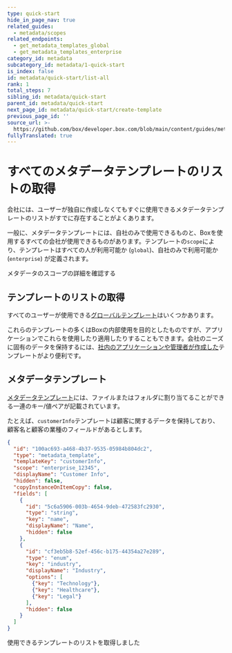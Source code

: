 ```yaml
---
type: quick-start
hide_in_page_nav: true
related_guides:
  - metadata/scopes
related_endpoints:
  - get_metadata_templates_global
  - get_metadata_templates_enterprise
category_id: metadata
subcategory_id: metadata/1-quick-start
is_index: false
id: metadata/quick-start/list-all
rank: 1
total_steps: 7
sibling_id: metadata/quick-start
parent_id: metadata/quick-start
next_page_id: metadata/quick-start/create-template
previous_page_id: ''
source_url: >-
  https://github.com/box/developer.box.com/blob/main/content/guides/metadata/1-quick-start/1-list-all.md
fullyTranslated: true
---
```

# すべてのメタデータテンプレートのリストの取得

会社には、ユーザーが独自に作成しなくてもすぐに使用できるメタデータテンプレートのリストがすでに存在することがよくあります。

一般に、メタデータテンプレートには、自社のみで使用できるものと、Boxを使用するすべての会社が使用できるものがあります。テンプレートの`scope`により、テンプレートはすべての人が利用可能か (`global`)、自社のみで利用可能か (`enterprise`) が定義されます。

<CTA to="g://metadata/scopes">

メタデータのスコープの詳細を確認する

</CTA>

## テンプレートのリストの取得

すべてのユーザーが使用できる[グローバルテンプレート](e://get_metadata_templates_global)はいくつかあります。

<Samples id="get_metadata_templates_global">

</Samples>

これらのテンプレートの多くはBoxの内部使用を目的としたものですが、アプリケーションでこれらを使用したり適用したりすることもできます。会社のニーズに固有のデータを保持するには、[社内のアプリケーションや管理者が作成した](e://get_metadata_templates_enterprise)テンプレートがより便利です。

<Samples id="get_metadata_templates_enterprise">

</Samples>

## メタデータテンプレート

[メタデータテンプレート][template]には、ファイルまたはフォルダに割り当てることができる一連のキー/値ペアが記載されています。

たとえば、`customerInfo`テンプレートは顧客に関するデータを保持しており、顧客名と顧客の業種のフィールドがあるとします。

```json
{
  "id": "100ac693-a468-4b37-9535-05984b804dc2",
  "type": "metadata_template",
  "templateKey": "customerInfo",
  "scope": "enterprise_12345",
  "displayName": "Customer Info",
  "hidden": false,
  "copyInstanceOnItemCopy": false,
  "fields": [
    {
      "id": "5c6a5906-003b-4654-9deb-472583fc2930",
      "type": "string",
      "key": "name",
      "displayName": "Name",
      "hidden": false
    },
    {
      "id": "cf3eb5b8-52ef-456c-b175-44354a27e289",
      "type": "enum",
      "key": "industry",
      "displayName": "Industry",
      "options": [
        {"key": "Technology"},
        {"key": "Healthcare"},
        {"key": "Legal"}
      ],
      "hidden": false
    }
  ]
}
```

<Next>

使用できるテンプレートのリストを取得しました

</Next>

[template]: g://metadata/templates
